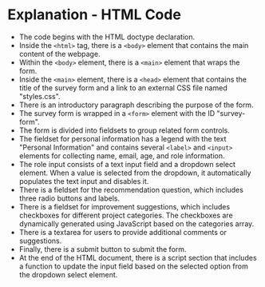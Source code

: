   <h1>Explanation - HTML Code</h1>
  <ul>
    <li>The code begins with the HTML doctype declaration.</li>
    <li>Inside the <code>&lt;html&gt;</code> tag, there is a <code>&lt;body&gt;</code> element that contains the main content of the webpage.</li>
    <li>Within the <code>&lt;body&gt;</code> element, there is a <code>&lt;main&gt;</code> element that wraps the form.</li>
    <li>Inside the <code>&lt;main&gt;</code> element, there is a <code>&lt;head&gt;</code> element that contains the title of the survey form and a link to an external CSS file named "styles.css".</li>
    <li>There is an introductory paragraph describing the purpose of the form.</li>
    <li>The survey form is wrapped in a <code>&lt;form&gt;</code> element with the ID "survey-form".</li>
    <li>The form is divided into fieldsets to group related form controls.</li>
    <li>The fieldset for personal information has a legend with the text "Personal Information" and contains several <code>&lt;label&gt;</code> and <code>&lt;input&gt;</code> elements for collecting name, email, age, and role information.</li>
    <li>The role input consists of a text input field and a dropdown select element. When a value is selected from the dropdown, it automatically populates the text input and disables it.</li>
    <li>There is a fieldset for the recommendation question, which includes three radio buttons and labels.</li>
    <li>There is a fieldset for improvement suggestions, which includes checkboxes for different project categories. The checkboxes are dynamically generated using JavaScript based on the categories array.</li>
    <li>There is a textarea for users to provide additional comments or suggestions.</li>
    <li>Finally, there is a submit button to submit the form.</li>
    <li>At the end of the HTML document, there is a script section that includes a function to update the input field based on the selected option from the dropdown select element.</li>
  </ul>
